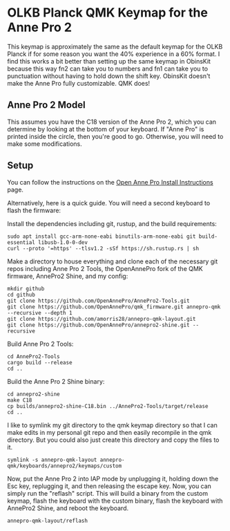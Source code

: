 # OLKB Planck QMK Keymap for the Anne Pro 2

This keymap is approximately the same as the default keymap for the OLKB Planck
if for some reason you want the 40% experience in a 60% format. I find this
works a bit better than setting up the same keymap in ObinsKit because this
way fn2 can take you to numbers and fn1 can take you to punctuation
without having to hold down the shift key. ObinsKit doesn't make the Anne Pro
fully customizable. QMK does!

## Anne Pro 2 Model

This assumes you have the C18 version of the Anne Pro 2, which you can
determine by looking at the bottom of your keyboard. If "Anne Pro" is printed
inside the circle, then you're good to go. Otherwise, you will need to make
some modifications.

## Setup

You can follow the instructions on the [Open Anne Pro Install Instructions](https://openannepro.github.io/install/) page.

Alternatively, here is a quick guide. You will need a second keyboard to flash the firmware:

Install the dependencies including git, rustup, and the build requirements:
```
sudo apt install gcc-arm-none-eabi binutils-arm-none-eabi git build-essential libusb-1.0-0-dev 
curl --proto '=https' --tlsv1.2 -sSf https://sh.rustup.rs | sh
```

Make a directory to house everything and clone each of the necessary git repos including Anne Pro 2 Tools, the OpenAnnePro fork of the QMK firmware, AnnePro2 Shine, and my config:
```
mkdir github
cd github
git clone https://github.com/OpenAnnePro/AnnePro2-Tools.git
git clone https://github.com/OpenAnnePro/qmk_firmware.git annepro-qmk --recursive --depth 1
git clone https://github.com/amorris28/annepro-qmk-layout.git
git clone https://github.com/OpenAnnePro/annepro2-shine.git --recursive
```

Build Anne Pro 2 Tools:
```
cd AnnePro2-Tools
cargo build --release
cd ..
```

Build the Anne Pro 2 Shine binary:
```
cd annepro2-shine
make C18
cp builds/annepro2-shine-C18.bin ../AnnePro2-Tools/target/release
cd ..
```

I like to symlink my git directory to the qmk keymap directory so that I can
make edits in my personal git repo and then easily recompile in the qmk
directory. But you could also just create this directory and copy the files to it.
```
symlink -s annepro-qmk-layout annepro-qmk/keyboards/annepro2/keymaps/custom
```

Now, put the Anne Pro 2 into IAP mode by unplugging it, holding down the Esc key, replugging it, and then releasing the escape key. Now, you can simply run the "reflash" script. This will build a binary from the custom keymap, flash the keyboard with the custom binary, flash the keyboard with AnnePro2 Shine, and reboot the keyboard.
```
annepro-qmk-layout/reflash
```

